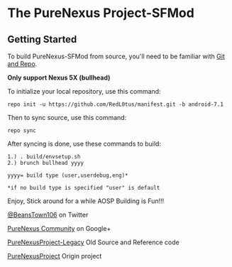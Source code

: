 The PureNexus Project-SFMod
=====================

Getting Started
---------------

To build PureNexus-SFMod from source, you'll need to be familiar with
[Git and Repo](http://source.android.com/download/using-repo).

**Only support Nexus 5X (bullhead)**

To initialize your local repository, use this command:

	repo init -u https://github.com/RedL0tus/manifest.git -b android-7.1

Then to sync source, use this command:

	repo sync

After syncing is done, use these commands to build:

    1.) . build/envsetup.sh
    2.) brunch bullhead yyyy
    
    yyyy= build type (user,userdebug,eng)*

    *if no build type is specified "user" is default

Enjoy, Stick around for a while AOSP Building is Fun!!!

[@BeansTown106](https://twitter.com/beanstown106) on Twitter

[PureNexus Community](https://plus.google.com/u/0/communities/103055954354785266764) on Google+

[PureNexusProject-Legacy](https://github.com/PureNexusProject-Legacy) Old Source and Reference code

[PureNexusProject](https://github.com/PureNexusProject) Origin project
